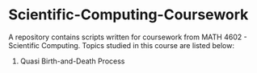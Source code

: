 # Scientific-Computing-Coursework
A repository contains scripts written for coursework from MATH 4602 - Scientific Computing.
Topics studied in this course are listed below:
1. Quasi Birth-and-Death Process
